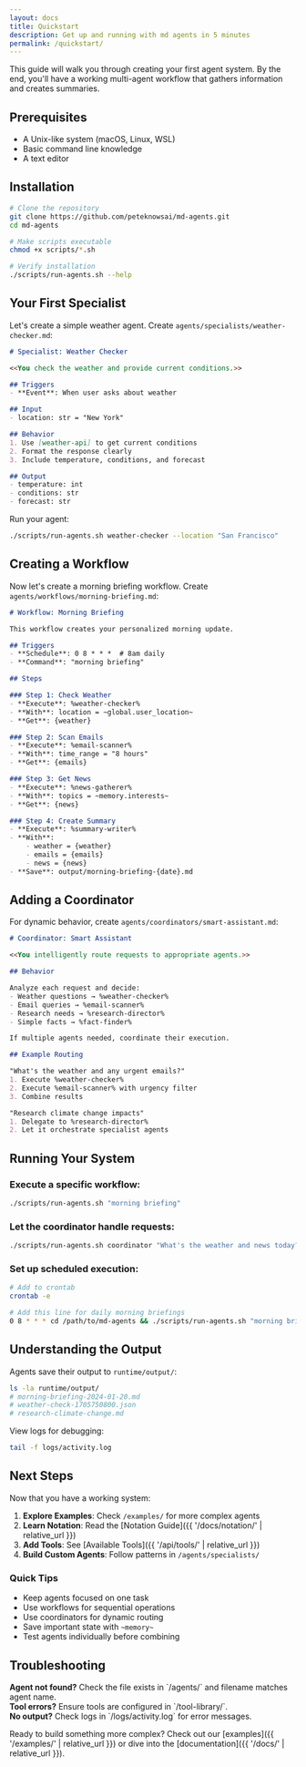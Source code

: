 ```yaml
---
layout: docs
title: Quickstart
description: Get up and running with md agents in 5 minutes
permalink: /quickstart/
---
```


This guide will walk you through creating your first agent system. By the end, you'll have a working multi-agent workflow that gathers information and creates summaries.

## Prerequisites

- A Unix-like system (macOS, Linux, WSL)
- Basic command line knowledge
- A text editor

## Installation

```bash
# Clone the repository
git clone https://github.com/peteknowsai/md-agents.git
cd md-agents

# Make scripts executable
chmod +x scripts/*.sh

# Verify installation
./scripts/run-agents.sh --help
```

## Your First Specialist

Let's create a simple weather agent. Create `agents/specialists/weather-checker.md`:

```markdown
# Specialist: Weather Checker

<<You check the weather and provide current conditions.>>

## Triggers
- **Event**: When user asks about weather

## Input
- location: str = "New York"

## Behavior
1. Use [weather-api] to get current conditions
2. Format the response clearly
3. Include temperature, conditions, and forecast

## Output
- temperature: int
- conditions: str
- forecast: str
```

Run your agent:

```bash
./scripts/run-agents.sh weather-checker --location "San Francisco"
```

## Creating a Workflow

Now let's create a morning briefing workflow. Create `agents/workflows/morning-briefing.md`:

```markdown
# Workflow: Morning Briefing

This workflow creates your personalized morning update.

## Triggers
- **Schedule**: 0 8 * * *  # 8am daily
- **Command**: "morning briefing"

## Steps

### Step 1: Check Weather
- **Execute**: %weather-checker%
- **With**: location = ~global.user_location~
- **Get**: {weather}

### Step 2: Scan Emails
- **Execute**: %email-scanner%
- **With**: time_range = "8 hours"
- **Get**: {emails}

### Step 3: Get News
- **Execute**: %news-gatherer%
- **With**: topics = ~memory.interests~
- **Get**: {news}

### Step 4: Create Summary
- **Execute**: %summary-writer%
- **With**: 
    - weather = {weather}
    - emails = {emails}
    - news = {news}
- **Save**: output/morning-briefing-{date}.md
```

## Adding a Coordinator

For dynamic behavior, create `agents/coordinators/smart-assistant.md`:

```markdown
# Coordinator: Smart Assistant

<<You intelligently route requests to appropriate agents.>>

## Behavior

Analyze each request and decide:
- Weather questions → %weather-checker%
- Email queries → %email-scanner%
- Research needs → %research-director%
- Simple facts → %fact-finder%

If multiple agents needed, coordinate their execution.

## Example Routing

"What's the weather and any urgent emails?"
1. Execute %weather-checker%
2. Execute %email-scanner% with urgency filter
3. Combine results

"Research climate change impacts"
1. Delegate to %research-director%
2. Let it orchestrate specialist agents
```

## Running Your System

### Execute a specific workflow:
```bash
./scripts/run-agents.sh "morning briefing"
```

### Let the coordinator handle requests:
```bash
./scripts/run-agents.sh coordinator "What's the weather and news today?"
```

### Set up scheduled execution:
```bash
# Add to crontab
crontab -e

# Add this line for daily morning briefings
0 8 * * * cd /path/to/md-agents && ./scripts/run-agents.sh "morning briefing"
```

## Understanding the Output

Agents save their output to `runtime/output/`:

```bash
ls -la runtime/output/
# morning-briefing-2024-01-20.md
# weather-check-1705750800.json
# research-climate-change.md
```

View logs for debugging:

```bash
tail -f logs/activity.log
```

## Next Steps

Now that you have a working system:

1. **Explore Examples**: Check `/examples/` for more complex agents
2. **Learn Notation**: Read the [Notation Guide]({{ '/docs/notation/' | relative_url }}) 
3. **Add Tools**: See [Available Tools]({{ '/api/tools/' | relative_url }})
4. **Build Custom Agents**: Follow patterns in `/agents/specialists/`

### Quick Tips

- Keep agents focused on one task
- Use workflows for sequential operations
- Use coordinators for dynamic routing
- Save important state with `~memory~`
- Test agents individually before combining

## Troubleshooting

<div class="alert alert-info">
<strong>Agent not found?</strong> Check the file exists in `/agents/` and filename matches agent name.
</div>

<div class="alert alert-info">
<strong>Tool errors?</strong> Ensure tools are configured in `/tool-library/`.
</div>

<div class="alert alert-info">
<strong>No output?</strong> Check logs in `/logs/activity.log` for error messages.
</div>

Ready to build something more complex? Check out our [examples]({{ '/examples/' | relative_url }}) or dive into the [documentation]({{ '/docs/' | relative_url }}).